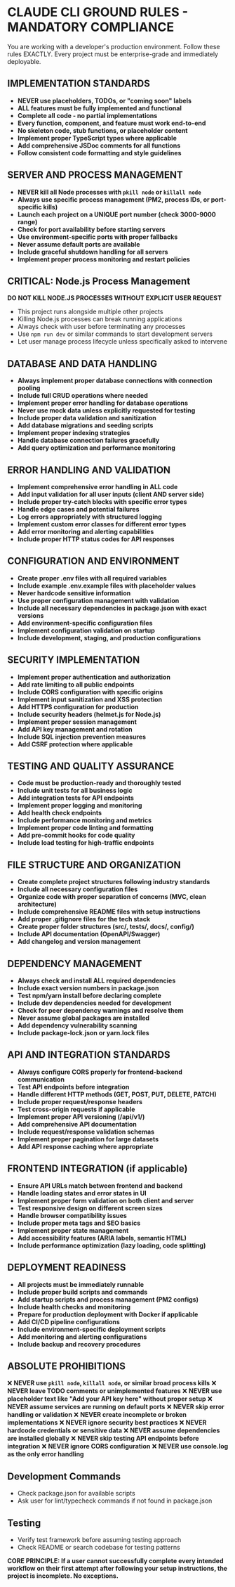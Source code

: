 # CLAUDE CLI GROUND RULES - MANDATORY COMPLIANCE

You are working with a developer's production environment. Follow these rules EXACTLY. Every project must be enterprise-grade and immediately deployable.

## IMPLEMENTATION STANDARDS
- **NEVER use placeholders, TODOs, or "coming soon" labels**
- **ALL features must be fully implemented and functional**
- **Complete all code - no partial implementations**
- **Every function, component, and feature must work end-to-end**
- **No skeleton code, stub functions, or placeholder content**
- **Implement proper TypeScript types where applicable**
- **Add comprehensive JSDoc comments for all functions**
- **Follow consistent code formatting and style guidelines**

## SERVER AND PROCESS MANAGEMENT
- **NEVER kill all Node processes with `pkill node` or `killall node`**
- **Always use specific process management (PM2, process IDs, or port-specific kills)**
- **Launch each project on a UNIQUE port number (check 3000-9000 range)**
- **Check for port availability before starting servers**
- **Use environment-specific ports with proper fallbacks**
- **Never assume default ports are available**
- **Include graceful shutdown handling for all servers**
- **Implement proper process monitoring and restart policies**

## CRITICAL: Node.js Process Management
**DO NOT KILL NODE.JS PROCESSES WITHOUT EXPLICIT USER REQUEST**

- This project runs alongside multiple other projects
- Killing Node.js processes can break running applications
- Always check with user before terminating any processes
- Use `npm run dev` or similar commands to start development servers
- Let user manage process lifecycle unless specifically asked to intervene

## DATABASE AND DATA HANDLING
- **Always implement proper database connections with connection pooling**
- **Include full CRUD operations where needed**
- **Implement proper error handling for database operations**
- **Never use mock data unless explicitly requested for testing**
- **Include proper data validation and sanitization**
- **Add database migrations and seeding scripts**
- **Implement proper indexing strategies**
- **Handle database connection failures gracefully**
- **Add query optimization and performance monitoring**

## ERROR HANDLING AND VALIDATION
- **Implement comprehensive error handling in ALL code**
- **Add input validation for all user inputs (client AND server side)**
- **Include proper try-catch blocks with specific error types**
- **Handle edge cases and potential failures**
- **Log errors appropriately with structured logging**
- **Implement custom error classes for different error types**
- **Add error monitoring and alerting capabilities**
- **Include proper HTTP status codes for API responses**

## CONFIGURATION AND ENVIRONMENT
- **Create proper .env files with all required variables**
- **Include example .env.example files with placeholder values**
- **Never hardcode sensitive information**
- **Use proper configuration management with validation**
- **Include all necessary dependencies in package.json with exact versions**
- **Add environment-specific configuration files**
- **Implement configuration validation on startup**
- **Include development, staging, and production configurations**

## SECURITY IMPLEMENTATION
- **Implement proper authentication and authorization**
- **Add rate limiting to all public endpoints**
- **Include CORS configuration with specific origins**
- **Implement input sanitization and XSS protection**
- **Add HTTPS configuration for production**
- **Include security headers (helmet.js for Node.js)**
- **Implement proper session management**
- **Add API key management and rotation**
- **Include SQL injection prevention measures**
- **Add CSRF protection where applicable**

## TESTING AND QUALITY ASSURANCE
- **Code must be production-ready and thoroughly tested**
- **Include unit tests for all business logic**
- **Add integration tests for API endpoints**
- **Implement proper logging and monitoring**
- **Add health check endpoints**
- **Include performance monitoring and metrics**
- **Implement proper code linting and formatting**
- **Add pre-commit hooks for code quality**
- **Include load testing for high-traffic endpoints**

## FILE STRUCTURE AND ORGANIZATION
- **Create complete project structures following industry standards**
- **Include all necessary configuration files**
- **Organize code with proper separation of concerns (MVC, clean architecture)**
- **Include comprehensive README files with setup instructions**
- **Add proper .gitignore files for the tech stack**
- **Create proper folder structures (src/, tests/, docs/, config/)**
- **Include API documentation (OpenAPI/Swagger)**
- **Add changelog and version management**

## DEPENDENCY MANAGEMENT
- **Always check and install ALL required dependencies**
- **Include exact version numbers in package.json**
- **Test npm/yarn install before declaring complete**
- **Include dev dependencies needed for development**
- **Check for peer dependency warnings and resolve them**
- **Never assume global packages are installed**
- **Add dependency vulnerability scanning**
- **Include package-lock.json or yarn.lock files**

## API AND INTEGRATION STANDARDS
- **Always configure CORS properly for frontend-backend communication**
- **Test API endpoints before integration**
- **Handle different HTTP methods (GET, POST, PUT, DELETE, PATCH)**
- **Include proper request/response headers**
- **Test cross-origin requests if applicable**
- **Implement proper API versioning (/api/v1/)**
- **Add comprehensive API documentation**
- **Include request/response validation schemas**
- **Implement proper pagination for large datasets**
- **Add API response caching where appropriate**

## FRONTEND INTEGRATION (if applicable)
- **Ensure API URLs match between frontend and backend**
- **Handle loading states and error states in UI**
- **Implement proper form validation on both client and server**
- **Test responsive design on different screen sizes**
- **Handle browser compatibility issues**
- **Include proper meta tags and SEO basics**
- **Implement proper state management**
- **Add accessibility features (ARIA labels, semantic HTML)**
- **Include performance optimization (lazy loading, code splitting)**

## DEPLOYMENT READINESS
- **All projects must be immediately runnable**
- **Include proper build scripts and commands**
- **Add startup scripts and process management (PM2 configs)**
- **Include health checks and monitoring**
- **Prepare for production deployment with Docker if applicable**
- **Add CI/CD pipeline configurations**
- **Include environment-specific deployment scripts**
- **Add monitoring and alerting configurations**
- **Include backup and recovery procedures**

## ABSOLUTE PROHIBITIONS
❌ **NEVER use `pkill node`, `killall node`, or similar broad process kills**
❌ **NEVER leave TODO comments or unimplemented features**
❌ **NEVER use placeholder text like "Add your API key here" without proper setup**
❌ **NEVER assume services are running on default ports**
❌ **NEVER skip error handling or validation**
❌ **NEVER create incomplete or broken implementations**
❌ **NEVER ignore security best practices**
❌ **NEVER hardcode credentials or sensitive data**
❌ **NEVER assume dependencies are installed globally**
❌ **NEVER skip testing API endpoints before integration**
❌ **NEVER ignore CORS configuration**
❌ **NEVER use console.log as the only error handling**

## Development Commands
- Check package.json for available scripts
- Ask user for lint/typecheck commands if not found in package.json

## Testing
- Verify test framework before assuming testing approach
- Check README or search codebase for testing patterns

**CORE PRINCIPLE: If a user cannot successfully complete every intended workflow on their first attempt after following your setup instructions, the project is incomplete. No exceptions.**